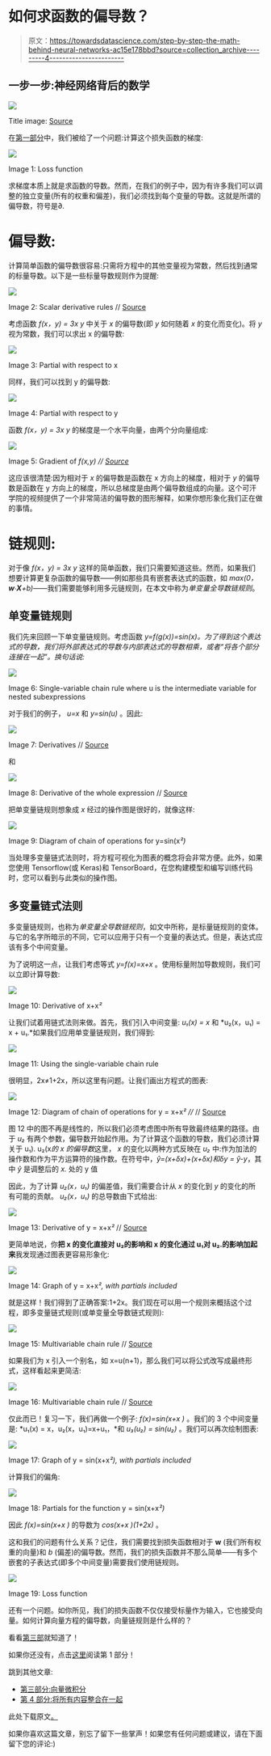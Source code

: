 # 如何求函数的偏导数？

> 原文：<https://towardsdatascience.com/step-by-step-the-math-behind-neural-networks-ac15e178bbd?source=collection_archive---------4----------------------->

## 一步一步:神经网络背后的数学

![](img/c12bd24dbdbebb8bbe3aa3ef060afbd0.png)

Title image: [Source](https://pixabay.com/en/geometry-mathematics-volume-surface-1044090/)

在[第一部分](/step-by-step-the-math-behind-neural-networks-490dc1f3cfd9)中，我们被给了一个问题:计算这个损失函数的梯度:

![](img/187621d8d6992b6835ff8872b8776854.png)

Image 1: Loss function

求梯度本质上就是求函数的导数。然而，在我们的例子中，因为有许多我们可以调整的独立变量(所有的权重和偏差)，我们必须找到每个变量的导数。这就是所谓的偏导数，符号是∂.

# 偏导数:

计算简单函数的偏导数很容易:只需将方程中的其他变量视为常数，然后找到通常的标量导数。以下是一些标量导数规则作为提醒:

![](img/55c0b93c45467fc3fea1b61ccf606ace.png)

Image 2: Scalar derivative rules // [Source](http://explained.ai/matrix-calculus/index.html)

考虑函数 *f(x，y) = 3x y* 中关于 *x* 的偏导数(即 *y* 如何随着 *x* 的变化而变化)。将 *y* 视为常数，我们可以求出 x 的偏导数:

![](img/974f547477bdb31cb63229bf41b63b91.png)

Image 3: Partial with respect to x

同样，我们可以找到 y 的偏导数:

![](img/18c213d25848c7b2c7c6b7d5d6aa192c.png)

Image 4: Partial with respect to y

函数 *f(x，y) = 3x y* 的梯度是一个水平向量，由两个分向量组成:

![](img/4d5ce1b16f8708b13840c09552ba421d.png)

Image 5: Gradient of *f(x,y) //* [*Source*](http://explained.ai/matrix-calculus/index.html)

这应该很清楚:因为相对于 *x* 的偏导数是函数在 x 方向上的梯度，相对于 *y* 的偏导数是函数在 y 方向上的梯度，所以总梯度是由两个偏导数组成的向量。这个可汗学院的视频提供了一个非常简洁的偏导数的图形解释，如果你想形象化我们正在做的事情。

# 链规则:

对于像 *f(x，y) = 3x y* 这样的简单函数，我们只需要知道这些。然而，如果我们想要计算更复杂函数的偏导数——例如那些具有嵌套表达式的函数，如 *max(0，****w****∙****X****+b)*——我们需要能够利用多元链规则，在本文中称为*单变量全导数链规则*。

## 单变量链规则

我们先来回顾一下单变量链规则。考虑函数 *y=f(g(x))=sin(x)。为了得到这个表达式的导数，我们将外部表达式的导数与内部表达式的导数相乘，或者“将各个部分连接在一起”。换句话说:*

![](img/cf6e16a919bf1bd93edf072c6c1b6cd4.png)

Image 6: Single-variable chain rule where u is the intermediate variable for nested subexpressions

对于我们的例子， *u=x* 和 *y=sin(u)* 。因此:

![](img/8823275606405605833e2612e94ef3f5.png)

Image 7: Derivatives // [Source](http://explained.ai/matrix-calculus/index.html)

和

![](img/5a28e978fa0690b454a819be92e97a20.png)

Image 8: Derivative of the whole expression // [Source](http://explained.ai/matrix-calculus/index.html)

把单变量链规则想象成 *x* 经过的操作图是很好的，就像这样:

![](img/92c4a0e8bc8f827a8d58249396d2fbb0.png)

Image 9: Diagram of chain of operations for y=sin(x*²)*

当处理多变量链式法则时，将方程可视化为图表的概念将会非常方便。此外，如果您使用 Tensorflow(或 Keras)和 TensorBoard，在您构建模型和编写训练代码时，您可以看到与此类似的操作图。

## 多变量链式法则

多变量链规则，也称为*单变量全导数链规则*，如文中所称，是标量链规则的变体。与它的名字所暗示的不同，它可以应用于只有一个变量的表达式。但是，表达式应该有多个中间变量。

为了说明这一点，让我们考虑等式 *y=f(x)=x+x* 。使用标量附加导数规则，我们可以立即计算导数:

![](img/409e4720fb56da484607e44a81c359af.png)

Image 10: Derivative of x+x*²*

让我们试着用链式法则来做。首先，我们引入中间变量: *u₁(x) = x* 和 *u₂(x，u₁) = x + u₁.*如果我们应用单变量链规则，我们得到:

![](img/98aec4133b7cb574452ef8d69c69757e.png)

Image 11: Using the single-variable chain rule

很明显，2x≠1+2x，所以这里有问题。让我们画出方程式的图表:

![](img/4dfe3a30324db8a7eb1b092b3db6e984.png)

Image 12: Diagram of chain of operations for y = x+x*² //* // [Source](http://explained.ai/matrix-calculus/index.html)

图 12 中的图不再是线性的，所以我们必须考虑图中所有导致最终结果的路径。由于 *u₂* 有两个参数，偏导数开始起作用。为了计算这个函数的导数，我们必须计算关于 u₁). u₂(x*的 *x* 的偏导数*这里， *x* 的变化以两种方式反映在 *u₂* 中:作为加法的操作数和作为平方运算符的操作数。在符号中，*ŷ=(x+δx)+(x+δx)*和*δy = ŷ-y*，其中 *ŷ* 是调整后的 *x.* 处的 y 值

因此，为了计算 *u₂(x，u₁)* 的偏差值，我们需要合计从 *x* 的变化到 *y* 的变化的所有可能的贡献。 *u₂(x，u₁)* 的总导数由下式给出:

![](img/a356689370dabf20cf04f22525925a7a.png)

Image 13: Derivative of y = x+x*²* // [Source](http://explained.ai/matrix-calculus/index.html)

更简单地说，你**把 x 的变化直接对 u₂的影响和 x 的变化通过 u₁对 u₂.的影响加起来**我发现通过图表更容易形象化:

![](img/df4987bc52dbaea11a705fb7b89eda03.png)

Image 14: Graph of y = x+x*², with partials included*

就是这样！我们得到了正确答案:1+2x。我们现在可以用一个规则来概括这个过程，即多变量链式规则(或单变量全导数链式规则):

![](img/7359bb41a5686ccd49f6448a632fd395.png)

Image 15: Multivariable chain rule // [Source](http://explained.ai/matrix-calculus/index.html)

如果我们为 x 引入一个别名，如 x=u(n+1)，那么我们可以将公式改写成最终形式，这样看起来更简洁:

![](img/b4f7ff79dc167bb2254b90524f1ef6f7.png)

Image 16: Multivariable chain rule // [Source](http://explained.ai/matrix-calculus/index.html)

仅此而已！复习一下，我们再做一个例子: *f(x)=sin(x+x )* 。我们的 3 个中间变量是: *u₁(x) = x，u₂(x，u₁)=x+u₁，*和 *u₃(u₂) = sin(u₂)* 。我们可以再次绘制图表:

![](img/4f26345c13181c3575b0a05519cd072a.png)

Image 17: Graph of y = sin(x+x*²), with partials included*

计算我们的偏角:

![](img/2462809ee0d562ef88807fbb3e214052.png)

Image 18: Partials for the function y = sin(x+x*²)*

因此 *f(x)=sin(x+x )* 的导数为 *cos(x+x )(1+2x)* 。

这和我们的问题有什么关系？记住，我们需要找到损失函数相对于 **w** (我们所有权重的向量)和 *b* (偏差)的偏导数。然而，我们的损失函数并不那么简单——有多个嵌套的子表达式(即多个中间变量)需要我们使用链规则。

![](img/187621d8d6992b6835ff8872b8776854.png)

Image 19: Loss function

还有一个问题。如你所见，我们的损失函数不仅仅接受标量作为输入，它也接受向量。如何计算向量方程的偏导数，向量链规则是什么样的？

看看[第三部](/step-by-step-the-math-behind-neural-networks-d002440227fb)就知道了！

如果你还没有，点击[这里](/step-by-step-the-math-behind-neural-networks-490dc1f3cfd9)阅读第 1 部分！

跳到其他文章:

*   [第三部分:向量微积分](/step-by-step-the-math-behind-neural-networks-d002440227fb)
*   [第 4 部分:将所有内容整合在一起](/calculating-gradient-descent-manually-6d9bee09aa0b)

此处下载原文[。](https://arxiv.org/abs/1802.01528)

如果你喜欢这篇文章，别忘了留下一些掌声！如果您有任何问题或建议，请在下面留下您的评论:)
